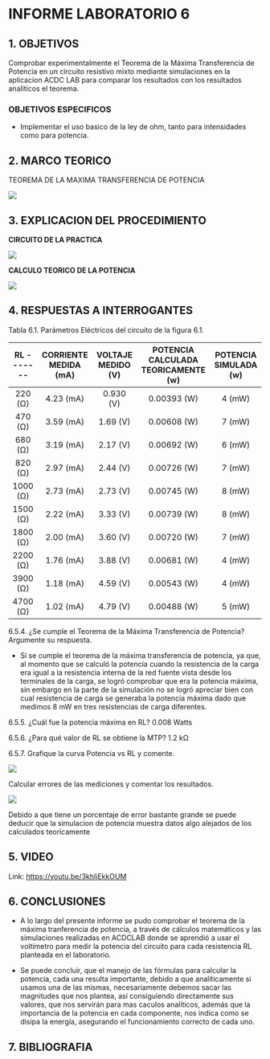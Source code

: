# INFORME LABORATORIO 6

## 1. OBJETIVOS

Comprobar experimentalmente el Teorema de la Máxima Transferencia de Potencia en un circuito resistivo mixto mediante simulaciones en la aplicacion ACDC LAB para comparar los resultados con los resultados analiticos el teorema.

### OBJETIVOS ESPECIFICOS

- Implementar el uso basico de la ley de ohm, tanto para intensidades como para potencia.

## 2. MARCO TEORICO 

TEOREMA DE LA MAXIMA TRANSFERENCIA DE POTENCIA

![](https://github.com/melaniegutierrez/INFORME-LABORATORIO-6/blob/main/WhatsApp%20Image%202023-01-12%20at%2010.02.42.jpeg)

## 3. EXPLICACION DEL PROCEDIMIENTO

**CIRCUITO DE LA PRACTICA**

![](https://github.com/melaniegutierrez/INFORME-LABORATORIO-6/blob/main/e1.png)

**CALCULO TEORICO DE LA POTENCIA**

![](https://github.com/melaniegutierrez/INFORME-LABORATORIO-6/blob/main/e2.png)

## 4. RESPUESTAS A INTERROGANTES

Tabla 6.1. Parámetros Eléctricos del circuito de la figura 6.1.

| **RL -------** |  **CORRIENTE MEDIDA (mA)** | **VOLTAJE MEDIDO (V)** | **POTENCIA CALCULADA TEORICAMENTE (w)** |**POTENCIA SIMULADA (w)** |    
| :----------: | :----------: | :----------: | :----------: | :----------: |
|  220 (Ω) | 4.23 (mA) | 0.930 (V) | 0.00393 (W) | 4 (mW) |
|  470 (Ω) | 3.59 (mA) | 1.69 (V)  | 0.00608 (W) | 7 (mW) |
|  680 (Ω) | 3.19 (mA) | 2.17 (V)  | 0.00692 (W) | 6 (mW) |
|  820 (Ω) | 2.97 (mA) | 2.44 (V)  | 0.00726 (W) | 7 (mW) |
| 1000 (Ω) | 2.73 (mA) | 2.73 (V)  | 0.00745 (W) | 8 (mW) |
| 1500 (Ω) | 2.22 (mA) | 3.33 (V)  | 0.00739 (W) | 8 (mW) |
| 1800 (Ω) | 2.00 (mA) | 3.60 (V)  | 0.00720 (W) | 7 (mW) |
| 2200 (Ω) | 1.76 (mA) | 3.88 (V)  | 0.00681 (W) | 4 (mW) |
| 3900 (Ω) | 1.18 (mA) | 4.59 (V)  | 0.00543 (W) | 4 (mW) |
| 4700 (Ω) | 1.02 (mA) | 4.79 (V)  | 0.00488 (W) | 5 (mW) |

6.5.4. ¿Se cumple el Teorema de la Máxima Transferencia de Potencia? Argumente su respuesta.

- Sí se cumple el teorema de la máxima transferencia de potencia, ya que, al momento que se calculó la potencia cuando la resistencia de la carga era igual a la resistencia interna de la red fuente vista desde los terminales de la carga, se logró comprobar que era la potencia máxima, sin embargo en la parte de la simulación no se logró apreciar bien con cual resistencia de carga se generaba la potencia máxima dado que medimos 8 mW en tres resistencias de carga diferentes.

6.5.5. ¿Cuál fue la potencia máxima en RL? 0.008 Watts

6.5.6. ¿Para qué valor de RL se obtiene la MTP? 1.2 kΩ

6.5.7. Grafique la curva Potencia vs RL y comente.

![](https://github.com/melaniegutierrez/INFORME-LABORATORIO-6/blob/main/e3.png)

Calcular errores de las mediciones y comentar los resultados.

![](https://github.com/melaniegutierrez/INFORME-LABORATORIO-6/blob/main/e4.png)

Debido a que tiene un porcentaje de error bastante grande se puede deducir que la simulacion de potencia muestra datos algo alejados de los calculados teoricamente

## 5. VIDEO

Link: https://youtu.be/3khIjEkkOUM

## 6. CONCLUSIONES

- A lo largo del presente informe se pudo comprobar el teorema de la máxima tranferencia de potencia, a través de cálculos matemáticos y las simulaciones realizadas en ACDCLAB donde se aprendió a usar el voltímetro para medir la potencia del circuito para cada resistencia RL planteada en el laboratorio.

- Se puede concluir, que el manejo de las fórmulas para calcular la potencia, cada una resulta importante, debido a que analíticamente si usamos una de las mismas, necesariamente debemos sacar las magnitudes que nos plantea, así consiguiendo directamente sus valores, que nos servirán para mas caculos analíticos, además que la importancia de la potencia en cada componente, nos indica como se disipa la energía, asegurando el funcionamiento correcto de cada uno.

## 7. BIBLIOGRAFIA 



